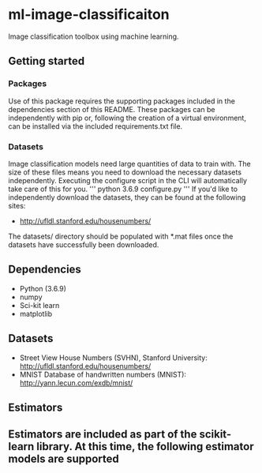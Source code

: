 # ml-image-classificaiton
Image classification toolbox using machine learning.

## Getting started
### Packages
Use of this package requires the supporting packages included in the dependencies section of this README.
These packages can be independently with pip or, following the creation of a virtual environment, can be installed via the included requirements.txt file.
### Datasets
Image classification models need large quantities of data to train with. The size of these files means you need to download the necessary datasets independently.
Executing the configure script in the CLI will automatically take care of this for you.
'''
python 3.6.9 configure.py
'''
If you'd like to independently download the datasets, they can be found at the following sites:
- http://ufldl.stanford.edu/housenumbers/

The datasets/ directory should be populated with *.mat files once the datasets have successfully been downloaded.
## Dependencies
- Python (3.6.9)
- numpy
- Sci-kit learn
- matplotlib

## Datasets
- Street View House Numbers (SVHN), Stanford University: http://ufldl.stanford.edu/housenumbers/
- MNIST Database of handwritten numbers (MNIST): http://yann.lecun.com/exdb/mnist/

## Estimators
Estimators are included as part of the scikit-learn library. At this time, the following estimator models are supported
- 
